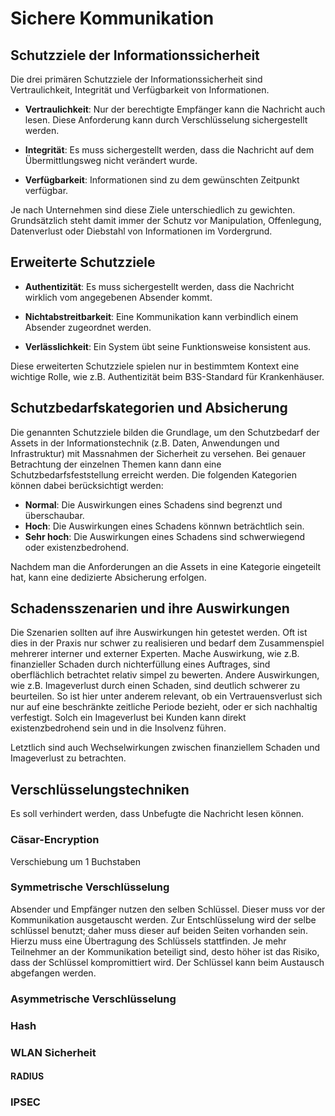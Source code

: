 # Sichere Kommunikation

## Schutzziele der Informationssicherheit

Die drei primären Schutzziele der Informationssicherheit sind Vertraulichkeit, Integrität und Verfügbarkeit von Informationen.

- **Vertraulichkeit**: Nur der berechtigte Empfänger kann die Nachricht auch lesen. Diese Anforderung kann durch Verschlüsselung sichergestellt werden.

- **Integrität**: Es muss sichergestellt werden, dass die Nachricht auf dem Übermittlungsweg nicht verändert wurde.

- **Verfügbarkeit**: Informationen sind zu dem gewünschten Zeitpunkt verfügbar.

Je nach Unternehmen sind diese Ziele unterschiedlich zu gewichten. Grundsätzlich steht damit immer der Schutz vor Manipulation, Offenlegung, Datenverlust oder Diebstahl von Informationen im Vordergrund. 

## Erweiterte Schutzziele

- **Authentizität**: Es muss sichergestellt werden, dass die Nachricht wirklich vom angegebenen Absender kommt.

- **Nichtabstreitbarkeit**: Eine Kommunikation kann verbindlich einem Absender zugeordnet werden.

- **Verlässlichkeit**: Ein System übt seine Funktionsweise konsistent aus.

Diese erweiterten Schutzziele spielen nur in bestimmtem Kontext eine wichtige Rolle, wie z.B. Authentizität beim B3S-Standard für Krankenhäuser.

## Schutzbedarfskategorien und Absicherung

Die genannten Schutzziele bilden die Grundlage, um den Schutzbedarf der Assets in der Informationstechnik (z.B. Daten, Anwendungen und Infrastruktur) mit Massnahmen der Sicherheit zu versehen. Bei genauer Betrachtung der einzelnen Themen kann dann eine Schutzbedarfsfeststellung erreicht werden. Die folgenden Kategorien können dabei berücksichtigt werden:

- **Normal**: Die Auswirkungen eines Schadens sind begrenzt und überschaubar.
- **Hoch**: Die Auswirkungen eines Schadens könnwn beträchtlich sein.
- **Sehr hoch**: Die Auswirkungen eines Schadens sind schwerwiegend oder existenzbedrohend.

Nachdem man die Anforderungen an die Assets in eine Kategorie eingeteilt hat, kann eine dedizierte Absicherung erfolgen. 

## Schadensszenarien und ihre Auswirkungen

Die Szenarien sollten auf ihre Auswirkungen hin getestet werden. 
Oft ist dies in der Praxis nur schwer zu realisieren und bedarf dem Zusammenspiel mehrerer interner und externer Experten.
Mache Auswirkung, wie z.B. finanzieller Schaden durch nichterfüllung eines Auftrages, sind oberflächlich betrachtet relativ simpel zu bewerten.
Andere Auswirkungen, wie z.B. Imageverlust durch einen Schaden, sind deutlich schwerer zu beurteilen. So ist hier unter anderem relevant, ob ein Vertrauensverlust sich nur auf eine beschränkte zeitliche Periode bezieht, oder er sich nachhaltig verfestigt. Solch ein Imageverlust bei Kunden kann direkt existenzbedrohend sein und in die Insolvenz führen.

Letztlich sind auch Wechselwirkungen zwischen finanziellem Schaden und Imageverlust zu betrachten.

## Verschlüsselungstechniken

Es soll verhindert werden, dass Unbefugte die Nachricht lesen können.

### Cäsar-Encryption

Verschiebung um 1 Buchstaben

### Symmetrische Verschlüsselung

Absender und Empfänger nutzen den selben Schlüssel. Dieser muss vor der Kommunikation ausgetauscht werden. 
Zur Entschlüsselung wird der selbe schlüssel benutzt; daher muss dieser auf beiden Seiten vorhanden sein. Hierzu muss eine Übertragung des Schlüssels stattfinden. 
Je mehr Teilnehmer an der Kommunikation beteiligt sind, desto höher ist das Risiko, dass der Schlüssel kompromittiert wird. Der Schlüssel kann beim Austausch abgefangen werden.

### Asymmetrische Verschlüsselung

### Hash

### WLAN Sicherheit

#### RADIUS

### IPSEC




